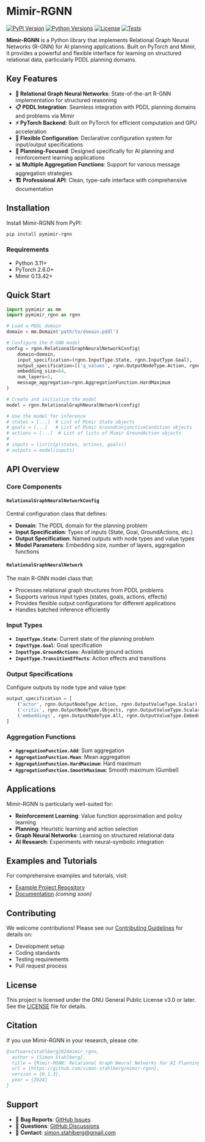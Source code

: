 # Mimir-RGNN

[![PyPI Version](https://img.shields.io/pypi/v/pymimir-rgnn)](https://pypi.org/project/pymimir-rgnn/)
[![Python Versions](https://img.shields.io/pypi/pyversions/pymimir-rgnn)](https://pypi.org/project/pymimir-rgnn/)
[![License](https://img.shields.io/pypi/l/pymimir-rgnn)](https://github.com/simon-stahlberg/mimir-rgnn/blob/master/LICENSE)
[![Tests](https://github.com/simon-stahlberg/mimir-rgnn/actions/workflows/test.yml/badge.svg)](https://github.com/simon-stahlberg/mimir-rgnn/actions/workflows/test.yml)

**Mimir-RGNN** is a Python library that implements Relational Graph Neural Networks (R-GNN) for AI planning applications. Built on PyTorch and Mimir, it provides a powerful and flexible interface for learning on structured relational data, particularly PDDL planning domains.

## Key Features

- **🧠 Relational Graph Neural Networks**: State-of-the-art R-GNN implementation for structured reasoning
- **📋 PDDL Integration**: Seamless integration with PDDL planning domains and problems via Mimir
- **⚡ PyTorch Backend**: Built on PyTorch for efficient computation and GPU acceleration
- **🔧 Flexible Configuration**: Declarative configuration system for input/output specifications
- **🎯 Planning-Focused**: Designed specifically for AI planning and reinforcement learning applications
- **📊 Multiple Aggregation Functions**: Support for various message aggregation strategies
- **🏗️ Professional API**: Clean, type-safe interface with comprehensive documentation

## Installation

Install Mimir-RGNN from PyPI:

```bash
pip install pymimir-rgnn
```

### Requirements

- Python 3.11+
- PyTorch 2.6.0+
- Mimir 0.13.42+

## Quick Start

```python
import pymimir as mm
import pymimir_rgnn as rgnn

# Load a PDDL domain
domain = mm.Domain('path/to/domain.pddl')

# Configure the R-GNN model
config = rgnn.RelationalGraphNeuralNetworkConfig(
    domain=domain,
    input_specification=(rgnn.InputType.State, rgnn.InputType.Goal),
    output_specification=[('q_values', rgnn.OutputNodeType.Action, rgnn.OutputValueType.Scalar)],
    embedding_size=64,
    num_layers=5,
    message_aggregation=rgnn.AggregationFunction.HardMaximum
)

# Create and initialize the model
model = rgnn.RelationalGraphNeuralNetwork(config)

# Use the model for inference
# states = [...]  # List of Mimir State objects
# goals = [...]   # List of Mimir GroundConjunctiveCondition objects
# actions = [...]  # List of lists of Mimir GroundAction objects
# 
# inputs = list(zip(states, actions, goals))
# outputs = model(inputs)
```

## API Overview

### Core Components

#### `RelationalGraphNeuralNetworkConfig`
Central configuration class that defines:
- **Domain**: The PDDL domain for the planning problem
- **Input Specification**: Types of inputs (State, Goal, GroundActions, etc.)
- **Output Specification**: Named outputs with node types and value types
- **Model Parameters**: Embedding size, number of layers, aggregation functions

#### `RelationalGraphNeuralNetwork`
The main R-GNN model class that:
- Processes relational graph structures from PDDL problems
- Supports various input types (states, goals, actions, effects)
- Provides flexible output configurations for different applications
- Handles batched inference efficiently

### Input Types

- **`InputType.State`**: Current state of the planning problem
- **`InputType.Goal`**: Goal specification
- **`InputType.GroundActions`**: Available ground actions
- **`InputType.TransitionEffects`**: Action effects and transitions

### Output Specifications

Configure outputs by node type and value type:

```python
output_specification = [
    ('actor', rgnn.OutputNodeType.Action, rgnn.OutputValueType.Scalar),
    ('critic', rgnn.OutputNodeType.Objects, rgnn.OutputValueType.Scalar),
    ('embeddings', rgnn.OutputNodeType.All, rgnn.OutputValueType.Embeddings)
]
```

### Aggregation Functions

- **`AggregationFunction.Add`**: Sum aggregation
- **`AggregationFunction.Mean`**: Mean aggregation  
- **`AggregationFunction.HardMaximum`**: Hard maximum
- **`AggregationFunction.SmoothMaximum`**: Smooth maximum (Gumbel)

## Applications

Mimir-RGNN is particularly well-suited for:

- **Reinforcement Learning**: Value function approximation and policy learning
- **Planning**: Heuristic learning and action selection
- **Graph Neural Networks**: Learning on structured relational data
- **AI Research**: Experiments with neural-symbolic integration

## Examples and Tutorials

For comprehensive examples and tutorials, visit:

- [Example Project Repository](https://github.com/simon-stahlberg/relational-neural-network-python/)
- [Documentation](#) _(coming soon)_

## Contributing

We welcome contributions! Please see our [Contributing Guidelines](CONTRIBUTING.md) for details on:
- Development setup
- Coding standards
- Testing requirements  
- Pull request process

## License

This project is licensed under the GNU General Public License v3.0 or later. See the [LICENSE](LICENSE) file for details.

## Citation

If you use Mimir-RGNN in your research, please cite:

```bibtex
@software{stahlberg2024mimir_rgnn,
  author = {Simon Stahlberg},
  title = {Mimir-RGNN: Relational Graph Neural Networks for AI Planning},
  url = {https://github.com/simon-stahlberg/mimir-rgnn},
  version = {0.1.3},
  year = {2024}
}
```

## Support

- 🐛 **Bug Reports**: [GitHub Issues](https://github.com/simon-stahlberg/mimir-rgnn/issues)
- 💬 **Questions**: [GitHub Discussions](https://github.com/simon-stahlberg/mimir-rgnn/discussions)
- 📧 **Contact**: simon.stahlberg@gmail.com
